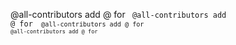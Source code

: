 @all-contributors add  @<Bartek532> for <code>
@all-contributors add  @<bsopecki> for <code>
@all-contributors add  @<Grifano> for <code>
@all-contributors add @<Bartek-Figat> for <code>
